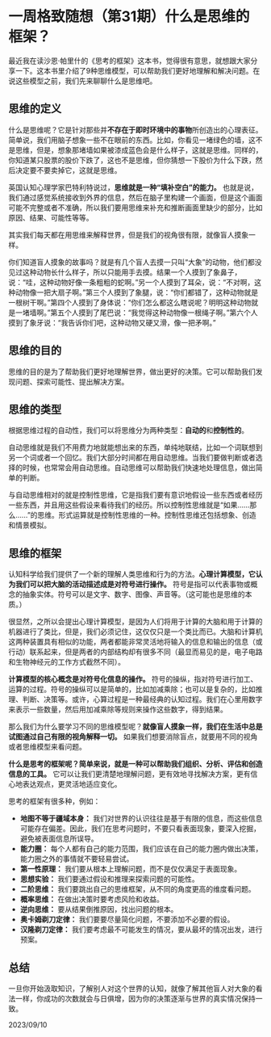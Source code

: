 #  一周格致随想（第31期）什么是思维的框架？

最近我在读沙恩·帕里什的《思考的框架》这本书，觉得很有意思，就想跟大家分享一下。这本书里介绍了9种思维模型，可以帮助我们更好地理解和解决问题。在说这些模型之前，我们先来聊聊什么是思维吧。
## 思维的定义
什么是思维呢？它是针对那些并**不存在于即时环境中的事物**所创造出的心理表征。简单说，我们用脑子想象一些不在眼前的东西。比如，你看见一堵绿色的墙，这不是思维，但是，想象那堵墙如果被漆成蓝色会是什么样子，这就是思维。同样的，你知道某只股票的股价下跌了，这也不是思维，但你猜想一下股价为什么下跌，然后决定要不要卖掉它，这就是思维。

英国认知心理学家巴特利特说过，**思维就是一种“填补空白”的能力。** 也就是说，我们通过感觉系统接收到外界的信息，然后在脑子里构建一个画面，但是这个画面可能不完整或者不准确，所以我们要用思维来补充和推断画面里缺少的部分，比如原因、结果、可能性等等。

其实我们每天都在用思维来解释世界，但是我们的视角很有限，就像盲人摸象一样。

你们知道盲人摸象的故事吗？就是有几个盲人去摸一只叫“大象”的动物，他们都没见过这种动物长什么样子，所以只能用手去摸。结果一个人摸到了象鼻子，说：“哇，这种动物好像一条粗粗的蛇啊。”另一个人摸到了耳朵，说：“不对啊，这种动物像一把大扇子啊。”第三个人摸到了象腿，说：“你们都错了，这种动物就是一根树干啊。”第四个人摸到了身体说：“你们怎么都这么瞎说呢？明明这种动物就是一堵墙啊。”第五个人摸到了尾巴说：“我觉得这种动物像一根绳子啊。”第六个人摸到了象牙说：“我告诉你们吧，这种动物又硬又滑，像一把矛啊。”

## 思维的目的
思维的目的是为了帮助我们更好地理解世界，做出更好的决策。它可以帮助我们发现问题、探索可能性、提出解决方案。

## 思维的类型
根据思维过程的自动性，我们可以将思维分为两种类型：**自动的**和**控制性的**。

自动思维就是我们不用费力地就能想出来的东西，单纯地联结，比如一个词联想到另一个词或者一个回忆。我们大部分时间都在用自动思维。当我们要做判断或者选择的时候，也常常会用自动思维。自动思维可以帮助我们快速地处理信息，做出简单的判断。

与自动思维相对的就是控制性思维，它是指我们要有意识地假设一些东西或者经历一些东西，并且用这些假设来看待我们的经历。所以控制性思维就是“如果……那么……”的思维。形式运算就是控制性思维的一种。控制性思维还包括想象、创造和情景模拟。

## 思维的框架
认知科学给我们提供了一个新的理解人类思维和行为的方法。**心理计算模型，它认为我们可以把大脑的活动描述成是对符号进行操作。** 符号是指可以代表事物或概念的抽象实体。符号可以是文字、数字、图像、声音等。（这可能也是思维的本质。）

很显然，之所以会提出心理计算模型，是因为人们将用于计算的大脑和用于计算的机器进行了类比，但是，我们必须记住，这仅仅只是一个类比而已。大脑和计算机这两种装置具有相似的功能，两者都能非常灵活地将输入的信息和输出的信息（或行动）联系起来，但是两者的内部结构却有很多不同（最显而易见的是，电子电路和生物神经元的工作方式截然不同）。

**计算模型的核心概念是对符号化信息的操作。** 符号的操纵，指对符号进行加工、运算的过程。符号的操纵可以是简单的，比如加减乘除；也可以是复杂的，比如推理、判断、决策等。或许，心算过程是一种最经典的认知过程。我们在心里用数字来表示一些数量，然后用加减乘除等规则来操作这些数字，得到结果。

那么我们为什么要学习不同的思维模型呢？**就像盲人摸象一样，我们在生活中总是试图通过自己有限的视角解释一切。** 如果我们想要消除盲点，就要用不同的视角或者思维模型来看问题。

**什么是思考的框架呢？简单来说，就是一种可以帮助我们组织、分析、评估和创造信息的工具。** 它可以让我们更清楚地理解问题，更有效地寻找解决方案，更有信心地表达观点，更灵活地适应变化。

思考的框架有很多种，例如：
* **地图不等于疆域本身：** 我们对世界的认识往往是基于有限的信息，而这些信息可能存在偏差。因此，我们在思考问题时，不要只看表面现象，要深入挖掘，避免被表面信息所误导。
* **能力圈：** 每个人都有自己的能力范围，我们应该在自己的能力圈内做出决策，能力圈之外的事情就不要轻易尝试。
* **第一性原理：** 我们要从根本上理解问题，而不是仅仅满足于表面现象。
* **思想实验：** 我们要通过假设和推理来探索问题的可能性。
* **二阶思维：** 我们要跳出自己的思维框架，从不同的角度更高的维度看问题。
* **概率思维：** 在做出决策时要考虑风险和收益。
* **逆向思维：** 要从结果倒推原因，找出问题的根本。
* **奥卡姆剃刀定律：** 我们要要尽量简化问题，不要添加不必要的假设。
* **汉隆剃刀定律：** 我们要考虑最不可能发生的情况，要从最坏的情况出发，进行预案。

## 总结
  一旦你开始汲取知识，了解别人对这个世界的认知，就像了解其他盲人对大象的看法一样，你成功的次数就会与日俱增，因为你的决策逐渐与世界的真实情况保持一致。

2023/09/10
